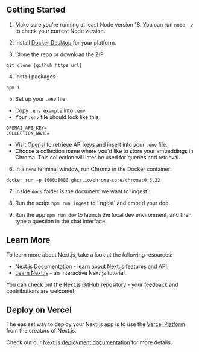 ## Getting Started

1. Make sure you're running at least Node version 18. You can run `node -v` to check your current Node version.

2. Install [Docker Desktop](https://www.docker.com/products/docker-desktop/) for your platform.

3. Clone the repo or download the ZIP

```
git clone [github https url]
```

4. Install packages

```
npm i
```

5. Set up your `.env` file

- Copy `.env.example` into `.env`
- Your `.env` file should look like this:

```
OPENAI_API_KEY=
COLLECTION_NAME=

```

- Visit [Openai](https://help.openai.com/en/articles/4936850-where-do-i-find-my-secret-api-key) to retrieve API keys and insert into your `.env` file.
- Choose a collection name where you'd like to store your embeddings in Chroma. This collection will later be used for queries and retrieval.

6. In a new terminal window, run Chroma in the Docker container:

```
docker run -p 8000:8000 ghcr.io/chroma-core/chroma:0.3.22
```

7. Inside `docs` folder is the document we want to 'ingest`.

8. Run the script `npm run ingest` to 'ingest' and embed your doc.

9. Run the app `npm run dev` to launch the local dev environment, and then type a question in the chat interface.

## Learn More

To learn more about Next.js, take a look at the following resources:

- [Next.js Documentation](https://nextjs.org/docs) - learn about Next.js features and API.
- [Learn Next.js](https://nextjs.org/learn) - an interactive Next.js tutorial.

You can check out [the Next.js GitHub repository](https://github.com/vercel/next.js/) - your feedback and contributions are welcome!

## Deploy on Vercel

The easiest way to deploy your Next.js app is to use the [Vercel Platform](https://vercel.com/new?utm_medium=default-template&filter=next.js&utm_source=create-next-app&utm_campaign=create-next-app-readme) from the creators of Next.js.

Check out our [Next.js deployment documentation](https://nextjs.org/docs/deployment) for more details.
